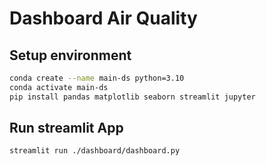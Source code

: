 # Dashboard Air Quality

## Setup environment
```bash
conda create --name main-ds python=3.10
conda activate main-ds
pip install pandas matplotlib seaborn streamlit jupyter
```

## Run streamlit App
```bash
streamlit run ./dashboard/dashboard.py
```
